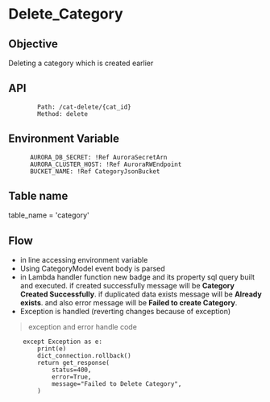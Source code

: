 # Delete_Category

## Objective

Deleting a category which is created earlier

## API
            Path: /cat-delete/{cat_id}
            Method: delete

## Environment Variable

          AURORA_DB_SECRET: !Ref AuroraSecretArn
          AURORA_CLUSTER_HOST: !Ref AuroraRWEndpoint 
          BUCKET_NAME: !Ref CategoryJsonBucket
## Table name

table_name = 'category'

## Flow

- in line accessing environment variable
- Using CategoryModel event body is parsed
- in Lambda handler function new badge and its property sql query built and executed. if created successfully message will be **Category Created Successfully**. if duplicated data exists message will be **Already exists**. and also error message will be **Failed to create Category**.
- Exception is handled (reverting changes because of exception)

> exception and error handle code

```
    except Exception as e:
        print(e)
        dict_connection.rollback()
        return get_response(
            status=400,
            error=True,
            message="Failed to Delete Category",
        )
```
